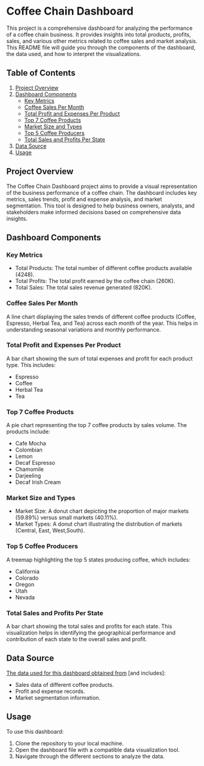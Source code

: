 # Coffee Chain Dashboard

This project is a comprehensive dashboard for analyzing the performance of a coffee chain business. It provides insights into total products, profits, sales, and various other metrics related to coffee sales and market analysis. This README file will guide you through the components of the dashboard, the data used, and how to interpret the visualizations.

## Table of Contents
1. [Project Overview](#project-overview)
2. [Dashboard Components](#dashboard-components)
   - [Key Metrics](#key-metrics)
   - [Coffee Sales Per Month](#coffee-sales-per-month)
   - [Total Profit and Expenses Per Product](#total-profit-and-expenses-per-product)
   - [Top 7 Coffee Products](#top-7-coffee-products)
   - [Market Size and Types](#market-size-and-types)
   - [Top 5 Coffee Producers](#top-5-coffee-producers)
   - [Total Sales and Profits Per State](#total-sales-and-profits-per-state)
3. [Data Source](#data-source)
4. [Usage](#usage)


## Project Overview

The Coffee Chain Dashboard project aims to provide a visual representation of the business performance of a coffee chain. The dashboard includes key metrics, sales trends, profit and expense analysis, and market segmentation. This tool is designed to help business owners, analysts, and stakeholders make informed decisions based on comprehensive data insights.

## Dashboard Components

### Key Metrics

- Total Products: The total number of different coffee products available (4248).
- Total Profits: The total profit earned by the coffee chain (260K).
- Total Sales: The total sales revenue generated (820K).

### Coffee Sales Per Month

A line chart displaying the sales trends of different coffee products (Coffee, Espresso, Herbal Tea, and Tea) across each month of the year. This helps in understanding seasonal variations and monthly performance.

### Total Profit and Expenses Per Product

A bar chart showing the sum of total expenses and profit for each product type. This includes:
- Espresso
- Coffee
- Herbal Tea
- Tea

### Top 7 Coffee Products

A pie chart representing the top 7 coffee products by sales volume. The products include:
- Cafe Mocha
- Colombian
- Lemon
- Decaf Espresso
- Chamomile
- Darjeeling
- Decaf Irish Cream

### Market Size and Types

- Market Size: A donut chart depicting the proportion of major markets (59.89%) versus small markets (40.11%).
- Market Types: A donut chart illustrating the distribution of markets (Central, East, West,South).

### Top 5 Coffee Producers

A treemap highlighting the top 5 states producing coffee, which includes:
- California
- Colorado
- Oregon
- Utah
- Nevada

### Total Sales and Profits Per State

A bar chart showing the total sales and profits for each state. This visualization helps in identifying the geographical performance and contribution of each state to the overall sales and profit.

## Data Source

[The data used for this dashboard obtained from](#https://data.world) [and includes]:
- Sales data of different coffee products.
- Profit and expense records.
- Market segmentation information.

## Usage

To use this dashboard:
1. Clone the repository to your local machine.
2. Open the dashboard file with a compatible data visualization tool.
3. Navigate through the different sections to analyze the data.


  

